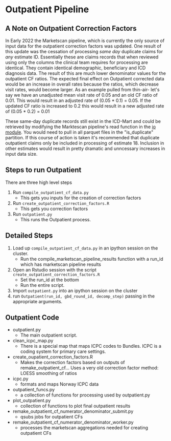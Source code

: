 # Outpatient Pipeline

## A Note on Outpatient Correction Factors
In Early 2022 the Marketscan pipeline, which is currently the only source of input data for the outpatient
correction factors was updated. One result of this update was the cessation of processing _same day_ duplicate
claims for _any_ estimate ID. Essentially these are claims records that when reviewed using only the columns
the clinical team requires for processing are identical. They contain identical demographic, beneficiary and ICD diagnosis data.
The result of this are much lower denominator values for the outpatient CF ratios. The expected final effect on Outpatient
corrected data would be an increase in overall rates because the ratios, which decrease visit rates, would become larger.
As an example pulled from thin-air- let's say we have an unadjusted mean visit rate of 0.05 and an old CF ratio of 0.01. This
would result in an adjusted rate of (0.05 * 0.1) = 0.05. If the updated CF ratio is increased to 0.2 this would result
in a new adjusted rate of (0.05 * 0.2) = 0.01

These same-day duplicate records still exist in the ICD-Mart and could be retrieved by modifying the Marktescan pipeline's read function in the [io module](URL/io.py). You would need to pull in all parquet files in the "is_duplicate" partition.
If this course of action is taken it's recommended that duplicate outpatient claims only be included in processing of
estimate 18. Inclusion in other estimates would result in pretty dramatic and unncessary increases in input data size.

## Steps to run Outpatient
There are three high level steps

1. Run `compile_outpatient_cf_data.py`
    - This gets you inputs for the creation of correction factors
2. Run `create_outpatient_correction_factors.R`
    - This gets you correction factors
3. Run `outpatient.py`
    - This runs the Outpatient process.


## Detailed Steps
1. Load up `compile_outpatient_cf_data.py` in an ipython session on the cluster.
    - Run the compile_marketscan_pipeline_results function with a run_id which has marketscan pipeline results
2. Open an Rstudio session with the script `create_outpatient_correction_factors.R`
    - Set the run_id at the bottom
    - Run the entire script.
3. Import `outpatient.py` into an ipython session on the cluster
4. run `Outpatient(run_id, gbd_round_id, decomp_step)` passing in the appropriate arguments.


## Outpatient Code
- outpatient.py
	- The main outpatient script.
- clean_icpc_map.py
	- There is a special map that maps ICPC codes to Bundles. ICPC is a coding system for primary care settings.
- create_oupatient_correction_factors.R
	- Makes the correction factors based on outputs of remake_outpatient_cf... Uses a very old correction factor method: LOESS smoothing of ratios
- icpc.py
	- formats and maps Norway ICPC data
- outpatient_funcs.py
	- a collection of functions for processing used by outpatient.py
- plot_outpatient.py
	- collection of functions to plot final outpatient results
- remake_outpatient_cf_numerator_denominator_submit.py
	- qsubs jobs for outpatient CFs
- remake_outpatient_cf_numerator_denominator_worker.py
	- processes the marketscan aggregations needed for creating outpatient CFs
